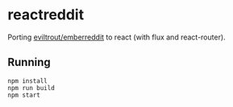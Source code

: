 # reactreddit

Porting [eviltrout/emberreddit](https://github.com/eviltrout/emberreddit/) to react (with flux and react-router).

## Running

```
npm install
npm run build
npm start
```
